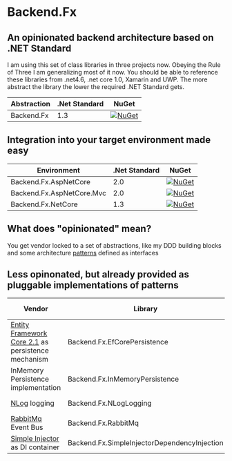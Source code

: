 # Backend.Fx 
## An opinionated backend architecture based on .NET Standard
I am using this set of class libraries in three projects now. Obeying the Rule of Three I am generalizing most of it now. You should be able to reference these libraries from .net4.6, .net core 1.0, Xamarin and UWP. The more abstract the library the lower the required .NET Standard gets.

Abstraction | .Net Standard | NuGet
--- | --- | ---
Backend.Fx | 1.3 | [![NuGet](https://img.shields.io/nuget/v/Backend.Fx.svg)](https://www.nuget.org/packages/Backend.Fx)

## Integration into your target environment made easy

Environment | .Net Standard | NuGet
--- | --- | ---
Backend.Fx.AspNetCore | 2.0 | [![NuGet](https://img.shields.io/nuget/v/Backend.Fx.AspNetCore.svg)](https://www.nuget.org/packages/Backend.Fx.AspNetCore)
Backend.Fx.AspNetCore.Mvc | 2.0 | [![NuGet](https://img.shields.io/nuget/v/Backend.Fx.AspNetCore.Mvc.svg)](https://www.nuget.org/packages/Backend.Fx.AspNetCore.Mvc)
Backend.Fx.NetCore | 1.3 | [![NuGet](https://img.shields.io/nuget/v/Backend.Fx.NetCore.svg)](https://www.nuget.org/packages/Backend.Fx.NetCore)
 
## What does "opinionated" mean?
You get vendor locked to a set of abstractions, like my DDD building blocks and some architecture [patterns](https://github.com/marcwittke/Backend.Fx/tree/master/src/abstractions/Backend.Fx/Patterns) defined as interfaces

## Less opinonated, but already provided as pluggable implementations of patterns

Vendor | Library | .NET Standard | NuGet
--- | --- | --- | ---
[Entity Framework Core 2.1](https://github.com/aspnet/EntityFramework) as persistence mechanism | Backend.Fx.EfCorePersistence | 2.0 | [![NuGet](https://img.shields.io/nuget/v/Backend.Fx.EfCorePersistence.svg)](https://www.nuget.org/packages/Backend.Fx.EfCorePersistence)
InMemory Persistence implementation  | Backend.Fx.InMemoryPersistence | 1.3 | [![NuGet](https://img.shields.io/nuget/v/Backend.Fx.InMemoryPersistence.svg)](https://www.nuget.org/packages/Backend.Fx.InMemoryPersistence)
[NLog](https://github.com/NLog/NLog) logging | Backend.Fx.NLogLogging | 1.6 | [![NuGet](https://img.shields.io/nuget/v/Backend.Fx.NLogLogging.svg)](https://www.nuget.org/packages/Backend.Fx.NLogLogging)
[RabbitMq](https://www.rabbitmq.com/) Event Bus | Backend.Fx.RabbitMq | 1.5 | [![NuGet](https://img.shields.io/nuget/v/Backend.Fx.RabbitMq.svg)](https://www.nuget.org/packages/Backend.Fx.RabbitMq)
[Simple Injector](https://github.com/simpleinjector/SimpleInjector) as DI container | Backend.Fx.SimpleInjectorDependencyInjection | 1.3 | [![NuGet](https://img.shields.io/nuget/v/Backend.Fx.SimpleInjectorDependencyInjection.svg)](https://www.nuget.org/packages/Backend.Fx.SimpleInjectorDependencyInjection)
